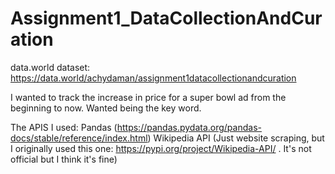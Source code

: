 # Assignment1_DataCollectionAndCuration

data.world dataset: https://data.world/achydaman/assignment1datacollectionandcuration

I wanted to track the increase in price for a super bowl ad from the beginning to now. Wanted being the key word.

The APIS I used: 
Pandas (https://pandas.pydata.org/pandas-docs/stable/reference/index.html)
Wikipedia API (Just website scraping, but I originally used this one: https://pypi.org/project/Wikipedia-API/ . It's not official but I think it's fine)

